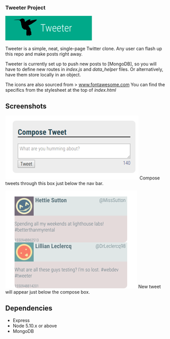 ### Tweeter Project
![Logo](https://github.com/Cclarkes/tweeter/blob/master/images/Screenshot%20from%202019-02-23%2012-21-36.png)
        
Tweeter is a simple, neat, single-page Twitter clone. Any user can flash up this repo and make posts right away. 

Tweeter is currently set up to push new posts to [MongoDB], so you will have to define new routes in *index.js* and *data_helper*
files. Or alternatively, have them store locally in an object.

The icons are also sourced from > www.fontawesome.com
You can find the specifics from the stylesheet at the top of *index.html*
 ## Screenshots

 ![Compose tweets through this box just below the nav bar](https://github.com/Cclarkes/tweeter/blob/master/images/Screenshot%20from%202019-02-23%2012-19-40.png)
Compose tweets through this box just below the nav bar.
 
 ![New tweets will appear just below the compose box](https://github.com/Cclarkes/tweeter/blob/master/images/Screenshot%20from%202019-02-23%2012-19-56.png)
New tweet will appear just below the compose box.

## Dependencies

- Express
- Node 5.10.x or above
- MongoDB

